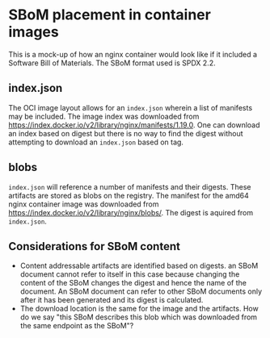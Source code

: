 # SBoM placement in container images

This is a mock-up of how an nginx container would look like if it included a Software Bill of Materials. The SBoM format used is SPDX 2.2.

## index.json

The OCI image layout allows for an `index.json` wherein a list of manifests may be included. The image index was downloaded from https://index.docker.io/v2/library/nginx/manifests/1.19.0. One can download an index based on digest but there is no way to find the digest without attempting to download an `index.json` based on tag.

## blobs

`index.json` will reference a number of manifests and their digests. These artifacts are stored as blobs on the registry. The manifest for the amd64 nginx container image was downloaded from https://index.docker.io/v2/library/nginx/blobs/<digest>. The digest is aquired from `index.json`.  

## Considerations for SBoM content

- Content addressable artifacts are identified based on digests. an SBoM document cannot refer to itself in this case because changing the content of the SBoM changes the digest and hence the name of the document. An SBoM document can refer to other SBoM documents only after it has been generated and its digest is calculated. 
- The download location is the same for the image and the artifacts. How do we say "this SBoM describes this blob which was downloaded from the same endpoint as the SBoM"?
